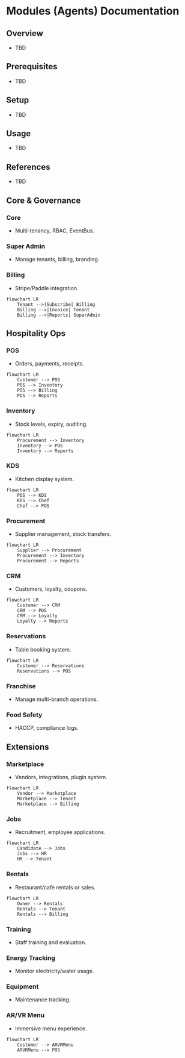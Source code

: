 # Modules (Agents) Documentation

## Overview
- TBD

## Prerequisites
- TBD

## Setup
- TBD

## Usage
- TBD

## References
- TBD


## Core & Governance
### Core
- Multi-tenancy, RBAC, EventBus.  

### Super Admin
- Manage tenants, billing, branding.  

### Billing
- Stripe/Paddle integration.  

```mermaid
flowchart LR
    Tenant -->|Subscribe| Billing
    Billing -->|Invoice| Tenant
    Billing -->|Reports| SuperAdmin
```

## Hospitality Ops
### POS
- Orders, payments, receipts.  

```mermaid
flowchart LR
    Customer --> POS
    POS --> Inventory
    POS --> Billing
    POS --> Reports
```

### Inventory
- Stock levels, expiry, auditing.  

```mermaid
flowchart LR
    Procurement --> Inventory
    Inventory --> POS
    Inventory --> Reports
```

### KDS
- Kitchen display system.  

```mermaid
flowchart LR
    POS --> KDS
    KDS --> Chef
    Chef --> POS
```

### Procurement
- Supplier management, stock transfers.  

```mermaid
flowchart LR
    Supplier --> Procurement
    Procurement --> Inventory
    Procurement --> Reports
```

### CRM
- Customers, loyalty, coupons.  

```mermaid
flowchart LR
    Customer --> CRM
    CRM --> POS
    CRM --> Loyalty
    Loyalty --> Reports
```

### Reservations
- Table booking system.  

```mermaid
flowchart LR
    Customer --> Reservations
    Reservations --> POS
```

### Franchise
- Manage multi-branch operations.  

### Food Safety
- HACCP, compliance logs.  

## Extensions
### Marketplace
- Vendors, integrations, plugin system.  

```mermaid
flowchart LR
    Vendor --> Marketplace
    Marketplace --> Tenant
    Marketplace --> Billing
```

### Jobs
- Recruitment, employee applications.  

```mermaid
flowchart LR
    Candidate --> Jobs
    Jobs --> HR
    HR --> Tenant
```

### Rentals
- Restaurant/cafe rentals or sales.  

```mermaid
flowchart LR
    Owner --> Rentals
    Rentals --> Tenant
    Rentals --> Billing
```

### Training
- Staff training and evaluation.  

### Energy Tracking
- Monitor electricity/water usage.  

### Equipment
- Maintenance tracking.  

### AR/VR Menu
- Immersive menu experience.  

```mermaid
flowchart LR
    Customer --> ARVRMenu
    ARVRMenu --> POS
```

